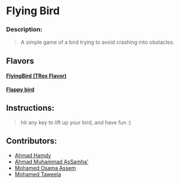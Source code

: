 # Flying Bird
### Description:
> A simple game of a bird trying to avoid crashing into obstacles.
## Flavors
#### [FlyingBird (TRex Flavor)](https://assamhaa.github.io/FlyingBird/index.html)

#### [Flappy bird](https://mohamed-assem92.github.io/flappy_bird/pro1.html)

## Instructions:
> hit any key to lift up your bird, and have fun :)

## Contributors:
- [Ahmad Hamdy](https://github.com/Ahmed-Hamdy2018)
- [Ahmad Muhammad AsSamha'](https://github.com/AsSamhaa)
- [Mohamed Osama Assem](https://github.com/mohamed-assem92)
- [Mohamed Taweela](https://github.com/mtaweela)
